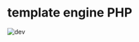 # template engine PHP

![dev](https://user-images.githubusercontent.com/45105149/58501039-73676200-8151-11e9-82d8-41c8ecd68779.png)
